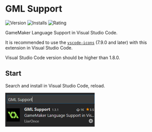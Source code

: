 # GML Support

![Version](https://vsmarketplacebadge.apphb.com/version/liaronce.gml-support.svg)
![Installs](https://vsmarketplacebadge.apphb.com/installs-short/liaronce.gml-support.svg)
![Rating](https://vsmarketplacebadge.apphb.com/rating/liaronce.gml-support.svg)

GameMaker Language Support in Visual Studio Code.

It is recommended to use the [`vscode-icons`](https://github.com/vscode-icons/vscode-icons) (7.9.0 and later) with this extension in Visual Studio Code.

Visual Studio Code version should be higher than 1.8.0.

## Start

Search and install in Visual Studio Code, reload.

![](assets/sc1.png)